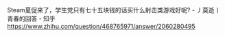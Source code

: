 Steam夏促来了，学生党只有七十五块钱的话买什么射击类游戏好呢? - 丿莫逝丨青春的回答 - 知乎
https://www.zhihu.com/question/468765971/answer/2060280495

